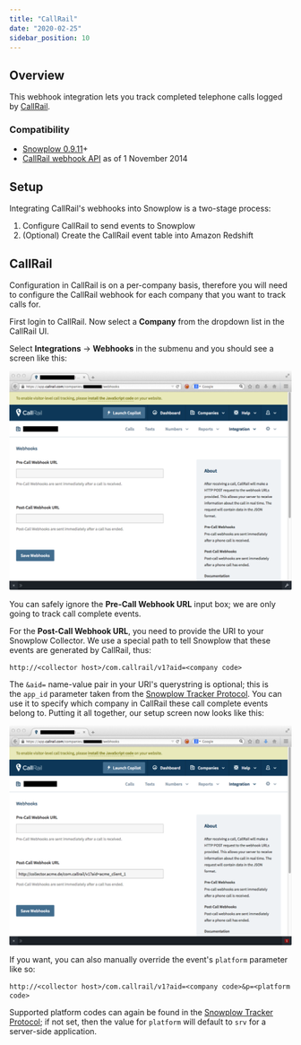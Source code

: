 ```yaml
---
title: "CallRail"
date: "2020-02-25"
sidebar_position: 10
---
```


## Overview

This webhook integration lets you track completed telephone calls logged by [CallRail](http://www.callrail.com/).

### Compatibility

- [Snowplow 0.9.11](https://github.com/snowplow/snowplow/releases/tag/0.9.11)+
- [CallRail webhook API](https://support.callrail.com/hc/en-us/articles/201211133-Webhooks) as of 1 November 2014

## Setup

Integrating CallRail's webhooks into Snowplow is a two-stage process:

1. Configure CallRail to send events to Snowplow
2. (Optional) Create the CallRail event table into Amazon Redshift

## CallRail

Configuration in CallRail is on a per-company basis, therefore you will need to configure the CallRail webhook for each company that you want to track calls for.

First login to CallRail. Now select a **Company** from the dropdown list in the CallRail UI.

Select **Integrations** -> **Webhooks** in the submenu and you should see a screen like this:

![](images/callrail-1.png)

You can safely ignore the **Pre-Call Webhook URL** input box; we are only going to track call complete events.

For the **Post-Call Webhook URL**, you need to provide the URI to your Snowplow Collector. We use a special path to tell Snowplow that these events are generated by CallRail, thus:

```markup
http://<collector host>/com.callrail/v1?aid=<company code>
```

The `&aid=` name-value pair in your URI's querystring is optional; this is the `app_id` parameter taken from the [Snowplow Tracker Protocol](/docs/sources/trackers/snowplow-tracker-protocol/index.md). You can use it to specify which company in CallRail these call complete events belong to. Putting it all together, our setup screen now looks like this:

![](images/callrail-2.png)

If you want, you can also manually override the event's `platform` parameter like so:

```markup
http://<collector host>/com.callrail/v1?aid=<company code>&p=<platform code>
```

Supported platform codes can again be found in the [Snowplow Tracker Protocol](/docs/sources/trackers/snowplow-tracker-protocol/index.md); if not set, then the value for `platform` will default to `srv` for a server-side application.
